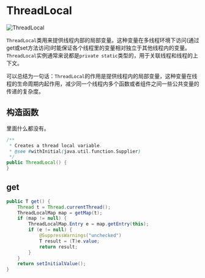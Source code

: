 # ThreadLocal

![ThreadLocal](http://ovn0i3kdg.bkt.clouddn.com/ThreadLocal.png)

`ThreadLocal`类用来提供线程内部的局部变量。这种变量在多线程环境下访问(通过get或set方法访问)时能保证各个线程里的变量相对独立于其他线程内的变量。`ThreadLocal`实例通常来说都是`private static`类型的，用于关联线程和线程的上下文。

可以总结为一句话：`ThreadLocal`的作用是提供线程内的局部变量，这种变量在线程的生命周期内起作用，减少同一个线程内多个函数或者组件之间一些公共变量的传递的复杂度。

## 构造函数
里面什么都没有。
```java
/**
 * Creates a thread local variable.
 * @see #withInitial(java.util.function.Supplier)
 */
public ThreadLocal() {
}
```

## get
```java
public T get() {
    Thread t = Thread.currentThread();
    ThreadLocalMap map = getMap(t);
    if (map != null) {
        ThreadLocalMap.Entry e = map.getEntry(this);
        if (e != null) {
            @SuppressWarnings("unchecked")
            T result = (T)e.value;
            return result;
        }
    }
    return setInitialValue();
}
```
